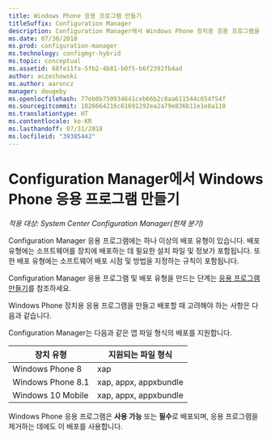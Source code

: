 ```yaml
---
title: Windows Phone 응용 프로그램 만들기
titleSuffix: Configuration Manager
description: Configuration Manager에서 Windows Phone 장치용 응용 프로그램을 만들고 배포하는 방법입니다.
ms.date: 07/30/2018
ms.prod: configuration-manager
ms.technology: configmgr-hybrid
ms.topic: conceptual
ms.assetid: 68fe11fa-5fb2-4b81-b0f5-b6f2392fb4ad
author: aczechowski
ms.author: aaroncz
manager: dougeby
ms.openlocfilehash: 77eb0b750934641ceb66b2c8aa611544c654f54f
ms.sourcegitcommit: 1826664216c61691292ea2a79e836b11e1e8a118
ms.translationtype: HT
ms.contentlocale: ko-KR
ms.lasthandoff: 07/31/2018
ms.locfileid: "39385442"
---
```

# <a name="create-windows-phone-applications-in-configuration-manager"></a>Configuration Manager에서 Windows Phone 응용 프로그램 만들기

*적용 대상: System Center Configuration Manager(현재 분기)*

Configuration Manager 응용 프로그램에는 하나 이상의 배포 유형이 있습니다. 배포 유형에는 소프트웨어를 장치에 배포하는 데 필요한 설치 파일 및 정보가 포함됩니다. 또한 배포 유형에는 소프트웨어 배포 시점 및 방법을 지정하는 규칙이 포함됩니다.  

Configuration Manager 응용 프로그램 및 배포 유형을 만드는 단계는 [응용 프로그램 만들기](/sccm/apps/deploy-use/create-applications#bkmk_create)를 참조하세요. 

Windows Phone 장치용 응용 프로그램을 만들고 배포할 때 고려해야 하는 사항은 다음과 같습니다.  


Configuration Manager는 다음과 같은 앱 파일 형식의 배포를 지원합니다.  

|장치 유형|지원되는 파일 형식|  
|-----------------|---------------------|  
|Windows Phone 8|xap|  
|Windows Phone 8.1|xap, appx, appxbundle|
|Windows 10 Mobile|xap, appx, appxbundle|

Windows Phone 응용 프로그램은 **사용 가능** 또는 **필수**로 배포되며, 응용 프로그램을 제거하는 데에도 이 배포를 사용합니다.  

